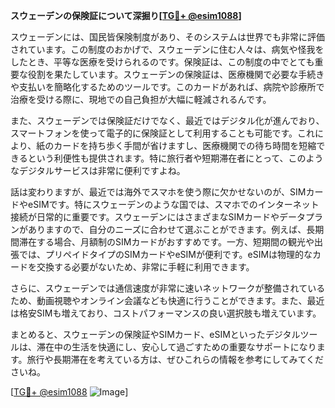 **スウェーデンの保険証について深掘り[[TG💪+ @esim1088](https://t.me/s/esim1088)]**

スウェーデンには、国民皆保険制度があり、そのシステムは世界でも非常に評価されています。この制度のおかげで、スウェーデンに住む人々は、病気や怪我をしたとき、平等な医療を受けられるのです。保険証は、この制度の中でとても重要な役割を果たしています。スウェーデンの保険証は、医療機関で必要な手続きや支払いを簡略化するためのツールです。このカードがあれば、病院や診療所で治療を受ける際に、現地での自己負担が大幅に軽減されるんです。

また、スウェーデンでは保険証だけでなく、最近ではデジタル化が進んでおり、スマートフォンを使って電子的に保険証として利用することも可能です。これにより、紙のカードを持ち歩く手間が省けますし、医療機関での待ち時間を短縮できるという利便性も提供されます。特に旅行者や短期滞在者にとって、このようなデジタルサービスは非常に便利ですよね。

話は変わりますが、最近では海外でスマホを使う際に欠かせないのが、SIMカードやeSIMです。特にスウェーデンのような国では、スマホでのインターネット接続が日常的に重要です。スウェーデンにはさまざまなSIMカードやデータプランがありますので、自分のニーズに合わせて選ぶことができます。例えば、長期間滞在する場合、月額制のSIMカードがおすすめです。一方、短期間の観光や出張では、プリペイドタイプのSIMカードやeSIMが便利です。eSIMは物理的なカードを交換する必要がないため、非常に手軽に利用できます。

さらに、スウェーデンでは通信速度が非常に速いネットワークが整備されているため、動画視聴やオンライン会議なども快適に行うことができます。また、最近は格安SIMも増えており、コストパフォーマンスの良い選択肢も増えています。

まとめると、スウェーデンの保険証やSIMカード、eSIMといったデジタルツールは、滞在中の生活を快適にし、安心して過ごすための重要なサポートになります。旅行や長期滞在を考えている方は、ぜひこれらの情報を参考にしてみてくださいね。

[[TG💪+ @esim1088](https://t.me/s/esim1088) ![Image](https://i.postimg.cc/Y0z9fWf4/image.png)]